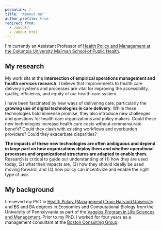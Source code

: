 ```yaml
---
permalink: /
title: "Aboout me"
author_profile: true
redirect_from: 
  - /about/
  - /about.html
---
```


I'm currently an Assistant Professor of [Health Policy and Management at the Columbia University Mailman School of Public Health](https://www.publichealth.columbia.edu/academics/departments/health-policy-management). 

My research
---
My work sits at the **intersection of empirical operations management and health services research**. I believe that improvements to health care delivery systems and processes are vital for improving the accessibility, quality, efficiency, and equity of our health care system. 

I have been fascinated by new ways of delivering care, particularly the **growing use of digital technologies in care delivery**. While these technologies hold immense promise, they also introduce new challenges and questions for health care organizations and policy makers. Could these new technologies increase health care costs without commensurate benefit? Could they clash with existing workflows and overburden providers? Could they exacerbate disparities? 

**The impacts of these new technologies are often ambiguous and depend in large part on how organizations deploy them and whether operational processes and organizational structures are adapted to enable them.** Research is critical to guide our understanding of (1) how they are used today, (2) what their impacts are, (3) how they should ideally be used moving forward, and (4) how policy can incentivize and enable the right type of use. 

My background
---
I received my PhD in [Health Policy (Management) from Harvard University](https://www.hbs.edu/doctoral/phd-programs/health-policy/Pages/default.aspx) and BS and BA degrees in Economics and Computational Biology from the University of Pennslyvania as part of the [Vagelos Program in Life Sciences and Management](https://lsm.upenn.edu/). Prior to my PhD, I worked for four years as a management consultant at the [Boston Consulting Group](https://www.bcg.com/).